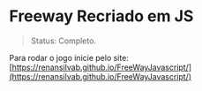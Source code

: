 <h1> Freeway Recriado em JS</h1>

> Status: Completo.

Para rodar o jogo inicie pelo site: [https://renansilvab.github.io/FreeWayJavascript/](https://renansilvab.github.io/FreeWayJavascript/)

